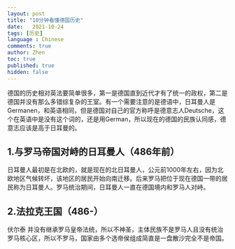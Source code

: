 ```yaml
---
layout: post
title: "10分钟看懂德国历史"
date:   2021-10-24
tags: [历史]
language : Chinese
comments: true
author: Zhen
toc: true
published: true
hidden: false
---
```

德国的历史相对英法要简单很多，第一是德国直到近代才有了统一的政权，第二是德国并没有那么多错综复杂的王室。有一个需要注意的是德语中，日耳曼人是Germanen，和英语相同，但是德国对自己的官方称呼是德意志人Deutsche，这个在英语中是没有这个词的，还是用German，所以现在的德国的民族认同感，德意志应该是高于日耳曼的。

## 1.与罗马帝国对峙的日耳曼人（486年前）
日耳曼人最初是在北欧的，就是现在的北日耳曼人，公元前1000年左右，因为北欧地区气候转坏，该地区的居民开始向南迁移。后来罗马把位于现在德国一带的居民称为日耳曼人。罗马统治期间，日耳曼人一直在德国境内和罗马人对峙。

## 2.法拉克王国（486-）


伏尔泰
并没有继承罗马皇帝法统，所以不神圣，主体民族不是罗马人且没有统治罗马核心区，所以不罗马，国家由多个选帝侯组成简直是一盘散沙完全不是帝国。
<!--stackedit_data:
eyJoaXN0b3J5IjpbLTIwOTI5OTE0NDgsOTA2NzgwMjk5LC0xMD
gwNzY3NjQ5LDEzOTI4OTM5NzRdfQ==
-->